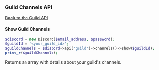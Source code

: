 ### Guild Channels API
[Back to the Guild API](../Guild.md)

#### Show Guild Channels

```php
$discord = new Discord($email_address, $password);
$guildId = '<your_guild_id>';
$guildChannels = $discord->api('guild')->channels()->show($guildId);
print_r($guildChannels);
```

Returns an array with details about your guild's channels.